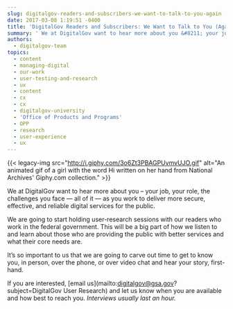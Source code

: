 ```yaml
---
slug: digitalgov-readers-and-subscribers-we-want-to-talk-to-you-again
date: 2017-03-08 1:19:51 -0400
title: 'DigitalGov Readers and Subscribers: We Want to Talk to You (Again)'
summary: ' We at DigitalGov want to hear more about you &#8211; your job, your role, the challenges you face &mdash; all of it &mdash; as you work to deliver more secure, effective, and reliable'
authors:
  - digitalgov-team
topics:
  - content
  - managing-digital
  - our-work
  - user-testing-and-research
  - ux
  - content
  - cx
  - cx
  - digitalgov-university
  - 'Office of Products and Programs'
  - OPP
  - research
  - user-experience
  - ux
---
```


{{< legacy-img src="http://i.giphy.com/3o6Zt3PBAGPUvmvUJO.gif" alt="An animated gif of a girl with the word Hi written on her hand from National Archives' Giphy.com collection." >}}

We at DigitalGov want to hear more about you &#8211; your job, your role, the challenges you face — all of it — as you work to deliver more secure, effective, and reliable digital services for the public.

We are going to start holding user-research sessions with our readers who work in the federal government. This will be a big part of how we listen to and learn about those who are providing the public with better services and what their core needs are.

It’s so important to us that we are going to carve out time to get to know you, in person, over the phone, or over video chat and hear your story, first-hand.

If you are interested, [email us](mailto:digitalgov@gsa.gov?subject=DigitalGov User Research) and let us know when you are available and how best to reach you. _Interviews usually last an hour._